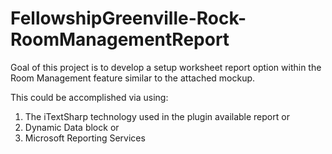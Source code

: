 # FellowshipGreenville-Rock-RoomManagementReport

Goal of this project is to develop a setup worksheet report option within the Room Management feature similar to the attached mockup.

This could be accomplished via using:
1. The iTextSharp technology used in the plugin available report or
2. Dynamic Data block or
3. Microsoft Reporting Services
 

